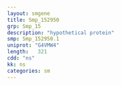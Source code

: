 ```yaml
---
layout: smgene
title: Smp_152950
grp: Smp_15
description: "hypothetical protein"
smp: Smp_152950.1
uniprot: "G4VMW4"
length:   321
cdd: "ns"
kk: ns
categories: sm
---
```

